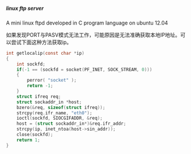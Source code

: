 ##### linux ftp server

A mini linux ftpd developed in C program language on ubuntu 12.04

如果发现PORT与PASV模式无法工作，可能原因是无法准确获取本地IP地址。可以尝试下面这种方法获取ip。

```c
int getlocalip(const char *ip)
{
    int sockfd; 
    if(-1 == (sockfd = socket(PF_INET, SOCK_STREAM, 0)))
    {
        perror( "socket" );
        return -1;
    }
    struct ifreq req;
    struct sockaddr_in *host;
    bzero(&req, sizeof(struct ifreq));
    strcpy(req.ifr_name, "eth0"); 
    ioctl(sockfd, SIOCGIFADDR, &req);
    host = (struct sockaddr_in*)&req.ifr_addr;
    strcpy(ip, inet_ntoa(host->sin_addr));
    close(sockfd);
    return 1;
}
```